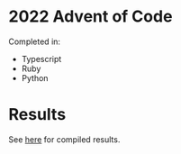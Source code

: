 # 2022 Advent of Code

Completed in:

- Typescript
- Ruby
- Python

# Results

See [here](./RESULTS.md) for compiled results.
